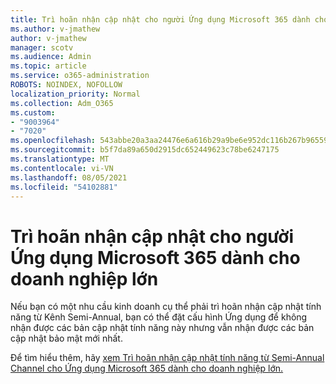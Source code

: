 ```yaml
---
title: Trì hoãn nhận cập nhật cho người Ứng dụng Microsoft 365 dành cho doanh nghiệp lớn
ms.author: v-jmathew
author: v-jmathew
manager: scotv
ms.audience: Admin
ms.topic: article
ms.service: o365-administration
ROBOTS: NOINDEX, NOFOLLOW
localization_priority: Normal
ms.collection: Adm_O365
ms.custom:
- "9003964"
- "7020"
ms.openlocfilehash: 543abbe20a3aa24476e6a616b29a9be6e952dc116b267b965597006d9413e02c
ms.sourcegitcommit: b5f7da89a650d2915dc652449623c78be6247175
ms.translationtype: MT
ms.contentlocale: vi-VN
ms.lasthandoff: 08/05/2021
ms.locfileid: "54102881"
---
```

# <a name="delay-receiving-updates-to-microsoft-365-apps-for-enterprise"></a>Trì hoãn nhận cập nhật cho người Ứng dụng Microsoft 365 dành cho doanh nghiệp lớn

Nếu bạn có một nhu cầu kinh doanh cụ thể phải trì hoãn nhận cập nhật tính năng từ Kênh Semi-Annual, bạn có thể đặt cấu hình Ứng dụng để không nhận được các bản cập nhật tính năng này nhưng vẫn nhận được các bản cập nhật bảo mật mới nhất.

Để tìm hiểu thêm, hãy [xem Trì hoãn nhận cập nhật tính năng từ Semi-Annual Channel cho Ứng dụng Microsoft 365 dành cho doanh nghiệp lớn.](https://go.microsoft.com/fwlink/?linkid=2109533)
